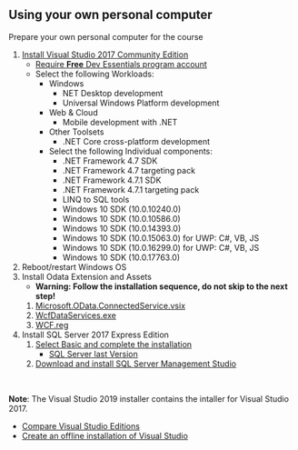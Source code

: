 ## Using your own personal computer

Prepare your own personal computer for the course

1. [Install Visual Studio 2017 Community Edition](https://visualstudio.microsoft.com/vs/older-downloads/)
   * [Require **Free** Dev Essentials program account](https://visualstudio.microsoft.com/dev-essentials/)
   * Select the following Workloads:
     * Windows
       * NET Desktop development
       * Universal Windows Platform development 
     * Web & Cloud
        * Mobile development with .NET 
     * Other Toolsets
        * .NET Core cross-platform development 
     * Select the following Individual components:
        * .NET Framework 4.7 SDK
        * .NET Framework 4.7 targeting pack
        * .NET Framework 4.7.1 SDK
        * .NET Framework 4.7.1 targeting pack
        * LINQ to SQL tools
        * Windows 10 SDK (10.0.10240.0)
        * Windows 10 SDK (10.0.10586.0)
        * Windows 10 SDK (10.0.14393.0)
        * Windows 10 SDK (10.0.15063.0) for UWP: C#, VB, JS
        * Windows 10 SDK (10.0.16299.0) for UWP: C#, VB, JS
        * Windows 10 SDK (10.0.17763.0)  
1. Reboot/restart Windows OS
1. Install Odata Extension and Assets
   * **Warning: Follow the installation sequence, do not skip to the next step!**
   1. [Microsoft.OData.ConnectedService.vsix](https://github.com/MicrosoftLearning/20483-Programming-in-C-Sharp/blob/master/Allfiles/Assets/Microsoft.OData.ConnectedService.vsix?raw=true)
   1. [WcfDataServices.exe](https://github.com/MicrosoftLearning/20483-Programming-in-C-Sharp/blob/master/Allfiles/Assets/WcfDataServices.exe?raw=true)
   1. [WCF.reg](https://raw.githubusercontent.com/MicrosoftLearning/20483-Programming-in-C-Sharp/master/Allfiles/Assets/WCF.reg)   
1. Install SQL Server 2017 Express Edition 
   1. [Select Basic and complete the installation](https://www.microsoft.com/en-us/download/details.aspx?id=5599)
      * [SQL Server last Version](https://www.microsoft.com/en-us/sql-server/sql-server-downloads)
   1. [Download and install SQL Server Management Studio](https://docs.microsoft.com/en-us/sql/ssms/download-sql-server-management-studio-ssms?view=sql-server-2017)

<br>

**Note**: The Visual Studio 2019 installer contains the intaller for Visual Studio 2017.
 * [Compare Visual Studio Editions](https://visualstudio.microsoft.com/vs/compare/)
 * [Create an offline installation of Visual Studio](https://docs.microsoft.com/en-us/visualstudio/install/create-an-offline-installation-of-visual-studio)
